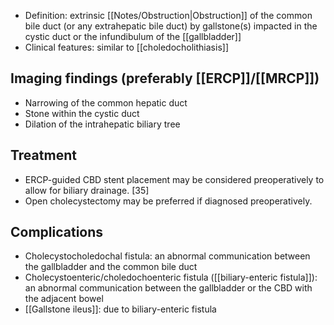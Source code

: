 - Definition: extrinsic [[Notes/Obstruction|Obstruction]]  of the common bile duct (or any extrahepatic bile duct) by gallstone(s) impacted in the cystic duct or the infundibulum of the [[gallbladder]] 
- Clinical features: similar to [[choledocholithiasis]]


## Imaging findings (preferably [[ERCP]]/[[MRCP]])
- Narrowing of the common hepatic duct
- Stone within the cystic duct
- Dilation of the intrahepatic biliary tree


## Treatment
- ERCP-guided CBD stent placement may be considered preoperatively to allow for biliary drainage. [35]
- Open cholecystectomy may be preferred if diagnosed preoperatively. 


## Complications 
- Cholecystocholedochal fistula: an abnormal communication between the gallbladder and the common bile duct 
- Cholecystoenteric/choledochoenteric fistula ([[biliary-enteric fistula]]): an abnormal communication between the gallbladder or the CBD with the adjacent bowel 
- [[Gallstone ileus]]: due to biliary-enteric fistula

